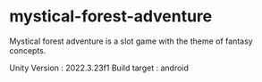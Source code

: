 # mystical-forest-adventure
Mystical forest adventure is a slot game with the theme of fantasy concepts.

Unity Version : 2022.3.23f1
Build target : android
